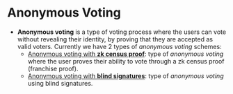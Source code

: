 # Anonymous Voting

- **Anonymous voting** is a type of voting process where the users can vote without revealing their identity, by proving that they are accepted as valid voters. Currently we have 2 types of *anonymous voting* schemes:
    - [Anonymous voting with **zk census proof**](/protocol/anonymity/zk-census-proof): type of *anonymous voting* where the user proves their ability to vote through a zk census proof (franchise proof).
    - [Anonymous voting with **blind signatures**](/protocol/anonymity/blind-signatures): type of *anonymous voting* using blind signatures.
